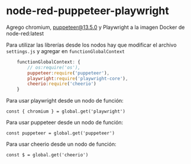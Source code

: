 # node-red-puppeteer-playwright

Agrego chromium, puppeteer@13.5.0 y Playwright a la imagen Docker de node-red:latest

Para utilizar las librerías desde los nodos hay que modificar el archivo `settings.js` y agregar en `functionGlobalContext`

```javascript
    functionGlobalContext: {
        // os:require('os'),
        puppeteer:require('puppeteer'),
        playwright:require('playwright-core'),
        cheerio:require('cheerio')
    }
```

Para usar playwright desde un nodo de función:
```
const { chromium } = global.get('playwright')
```

Para usar puppeteer desde un nodo de función:
```
const puppeteer = global.get('puppeteer')
```

Para usar cheerio desde un nodo de función:
```
const $ = global.get('cheerio')
```
